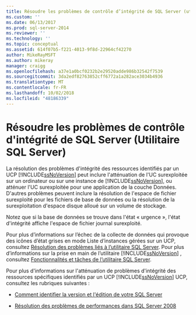 ```yaml
---
title: Résoudre les problèmes de contrôle d’intégrité de SQL Server (utilitaire SQL Server) | Microsoft Docs
ms.custom: ''
ms.date: 06/13/2017
ms.prod: sql-server-2014
ms.reviewer: ''
ms.technology: ''
ms.topic: conceptual
ms.assetid: 614f07b5-f221-4013-9f8d-22964cf42270
author: MikeRayMSFT
ms.author: mikeray
manager: craigg
ms.openlocfilehash: a37e1a0bcf0232b2e29520adde986b32542f7539
ms.sourcegitcommit: 3da2edf82763852cff6772a1a282ace3034b4936
ms.translationtype: MT
ms.contentlocale: fr-FR
ms.lasthandoff: 10/02/2018
ms.locfileid: "48186339"
---
```

# <a name="troubleshoot-sql-server-resource-health-sql-server-utility"></a>Résoudre les problèmes de contrôle d'intégrité de SQL Server (Utilitaire SQL Server)
  La résolution des problèmes d'intégrité des ressources identifiés par un UCP [!INCLUDE[ssNoVersion](../../includes/ssnoversion-md.md)] peut inclure l'atténuation de l'UC surexploitée sur un ordinateur ou sur une instance de [!INCLUDE[ssNoVersion](../../includes/ssnoversion-md.md)], ou atténuer l'UC surexploitée pour une application de la couche Données. D'autres problèmes peuvent inclure la résolution de l'espace de fichier surexploité pour les fichiers de base de données ou la résolution de la surexploitation d'espace disque alloué sur un volume de stockage.  
  
 Notez que si la base de données se trouve dans l'état « urgence », l'état d'intégrité affiche l'espace de fichier journal surexploité.  
  
 Pour plus d’informations sur l’échec de la collecte de données qui provoque des icônes d’état grises en mode Liste d’instances gérées sur un UCP, consultez [Résolution des problèmes liés à l’utilitaire SQL Server](../../database-engine/troubleshoot-the-sql-server-utility.md). Pour plus d’informations sur la prise en main de l’utilitaire [!INCLUDE[ssNoVersion](../../includes/ssnoversion-md.md)] , consultez [Fonctionnalités et tâches de l’utilitaire SQL Server](sql-server-utility-features-and-tasks.md).  
  
 Pour plus d'informations sur l'atténuation de problèmes d'intégrité des ressources spécifiques identifiés par un UCP [!INCLUDE[ssNoVersion](../../includes/ssnoversion-md.md)] UCP, consultez les rubriques suivantes :  
  
-   [Comment identifier la version et l'édition de votre SQL Server](http://go.microsoft.com/fwlink/?LinkID=178504)  
  
-   [Résolution des problèmes de performances dans SQL Server 2008](http://go.microsoft.com/fwlink/?LinkId=151354)  
  
  
